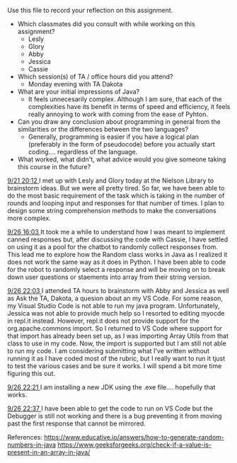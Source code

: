 Use this file to record your reflection on this assignment.

- Which classmates did you consult with while working on this assignment?
    - Lesly
    - Glory
    - Abby
    - Jessica
    - Cassie
- Which session(s) of TA / office hours did you attend?
    - Monday evening with TA Dakota
- What are your initial impressions of Java? 
    - It feels unnecesarily complex. Although I am sure, that each of the complexities have its benefit in terms of speed and efficiency, it feels really annoying to work with coming from the ease of Pyhton.
- Can you draw any conclusion about programming in general from the similarities or the differences between the two languages? 
    - Generally, programming is easier if you have a logical plan (preferably in the form of pseudocode) before you actually start coding.... regardless of the language.
- What worked, what didn't, what advice would you give someone taking this course in the future?

<u> 9/21 20:12 </u>
I met up with Lesly and Glory today at the Nielson Library to brainstorm ideas. But we were all pretty tired. So far, we have been able to do the most basic requirement of the task which is taking in the number of rounds and looping input and responses for that number of times. I plan to design some string comprehension methods to make the conversations more complex.

<u> 9/26 16:03 </u>
It took me a while to understand how I was meant to implement canned responses but, after discussing the code with Cassie, I have settled on using it as a pool for the chatbot to randomly collect responses from. This lead me to explore how the Random class works in Java as I realized it does not work the same way as it does in Python. I have been able to code for the robot to randomly select a response and will be moving on to break down user questions or staements into array from their string version.

<u> 9/26 22:03 </u>
I attended TA hours to brainstorm with Abby and Jessica as well as Ask the TA, Dakota, a quesion about an my VS Code. For some reason, my Visual Studio Code is not able to run my java program. Unfortunately, Jessica was not able to provide much help so I resorted to editing myocde in repl.it instead. However, repl.it does not provide support for the org.apache.commons import. So I returned to VS Code where support for that import has already been set up, as I was importing Array Utils from that class to use in my code. Now, the import is supported but I am still not able to run my code. I am considering submitting what I've written without running it as I have coded most of the rubric, but I really want to run it tjust to test the various cases and be sure it works. I will spend a bit more time figuring this out. 

<u> 9/26 22:21 </u>
I am installing a new JDK using the .exe file.... hopefully that works.

<u> 9/26 22:37 </u>
I have been able to get the code to run on VS Code but the Debugger is still not working and there is a bug preventing it from moving past the first response that cannot be mirrored.

References:
https://www.educative.io/answers/how-to-generate-random-numbers-in-java
https://www.geeksforgeeks.org/check-if-a-value-is-present-in-an-array-in-java/